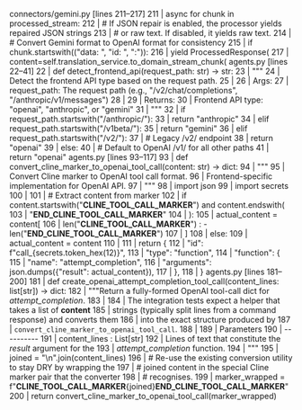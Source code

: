 connectors/gemini.py [lines 211–217]
211 |                     async for chunk in processed_stream:
212 |                         # If JSON repair is enabled, the processor yields repaired JSON strings
213 |                         # or raw text. If disabled, it yields raw text.
214 |                         # Convert Gemini format to OpenAI format for consistency
215 |                         if chunk.startswith(("data: ", "id: ", ":")):
216 |                             yield ProcessedResponse(
217 |                                 content=self.translation_service.to_domain_stream_chunk(
agents.py [lines 22–41]
22 | def detect_frontend_api(request_path: str) -> str:
23 |     """
24 |     Detect the frontend API type based on the request path.
25 | 
26 |     Args:
27 |         request_path: The request path (e.g., "/v2/chat/completions", "/anthropic/v1/messages")
28 | 
29 |     Returns:
30 |         Frontend API type: "openai", "anthropic", or "gemini"
31 |     """
32 |     if request_path.startswith("/anthropic/"):
33 |         return "anthropic"
34 |     elif request_path.startswith("/v1beta/"):
35 |         return "gemini"
36 |     elif request_path.startswith("/v2/"):
37 |         # Legacy /v2/ endpoint
38 |         return "openai"
39 |     else:
40 |         # Default to OpenAI /v1/ for all other paths
41 |         return "openai"
agents.py [lines 93–117]
93 | def convert_cline_marker_to_openai_tool_call(content: str) -> dict:
94 |     """
95 |     Convert Cline marker to OpenAI tool call format.
96 |     Frontend-specific implementation for OpenAI API.
97 |     """
98 |     import json
99 |     import secrets
100 | 
101 |     # Extract content from marker
102 |     if content.startswith("__CLINE_TOOL_CALL_MARKER__") and content.endswith(
103 |         "__END_CLINE_TOOL_CALL_MARKER__"
104 |     ):
105 |         actual_content = content[
106 |             len("__CLINE_TOOL_CALL_MARKER__") : -len("__END_CLINE_TOOL_CALL_MARKER__")
107 |         ]
108 |     else:
109 |         actual_content = content
110 | 
111 |     return {
112 |         "id": f"call_{secrets.token_hex(12)}",
113 |         "type": "function",
114 |         "function": {
115 |             "name": "attempt_completion",
116 |             "arguments": json.dumps({"result": actual_content}),
117 |         },
118 |     }
agents.py [lines 181–200]
181 | def create_openai_attempt_completion_tool_call(content_lines: list[str]) -> dict:
182 |     """Return a fully-formed OpenAI tool-call dict for *attempt_completion*.
183 | 
184 |     The integration tests expect a helper that takes a list of **content**
185 |     strings (typically split lines from a command response) and converts them
186 |     into the exact structure produced by
187 |     `convert_cline_marker_to_openai_tool_call`.
188 | 
189 |     Parameters
190 |     ----------
191 |     content_lines : List[str]
192 |         Lines of text that constitute the *result* argument for the
193 |         *attempt_completion* function.
194 |     """
195 |     joined = "\n".join(content_lines)
196 |     # Re-use the existing conversion utility to stay DRY by wrapping the
197 |     # joined content in the special Cline marker pair that the converter
198 |     # recognises.
199 |     marker_wrapped = f"__CLINE_TOOL_CALL_MARKER__{joined}__END_CLINE_TOOL_CALL_MARKER__"
200 |     return convert_cline_marker_to_openai_tool_call(marker_wrapped)
